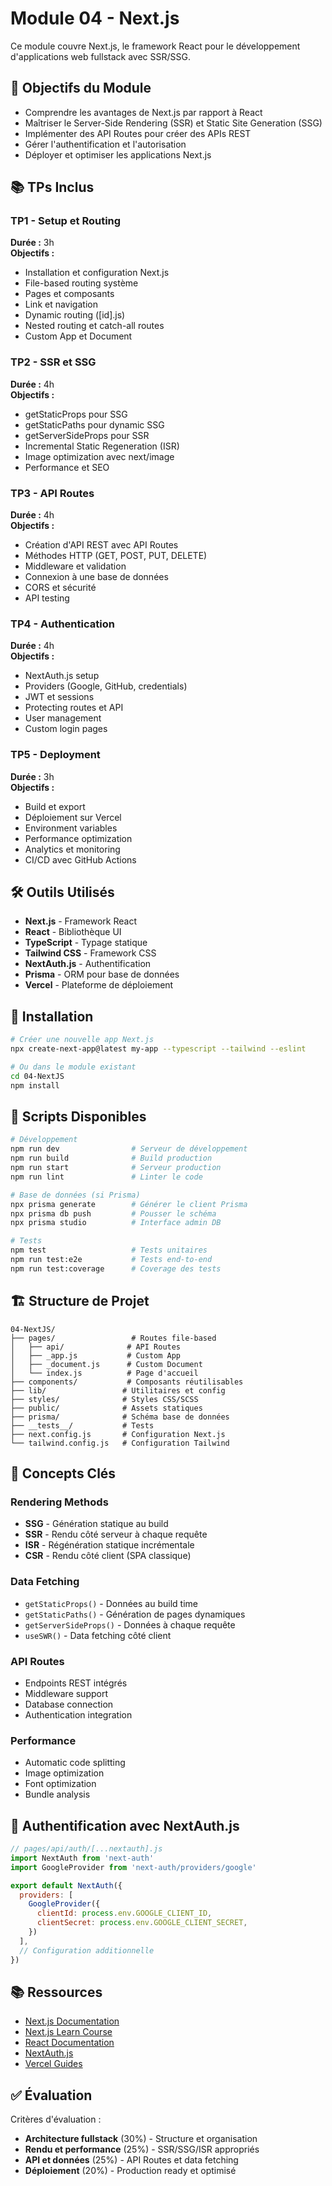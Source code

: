 # Module 04 - Next.js

Ce module couvre Next.js, le framework React pour le développement d'applications web fullstack avec SSR/SSG.

## 🎯 Objectifs du Module

- Comprendre les avantages de Next.js par rapport à React
- Maîtriser le Server-Side Rendering (SSR) et Static Site Generation (SSG)
- Implémenter des API Routes pour créer des APIs REST
- Gérer l'authentification et l'autorisation
- Déployer et optimiser les applications Next.js

## 📚 TPs Inclus

### TP1 - Setup et Routing
**Durée :** 3h  
**Objectifs :**
- Installation et configuration Next.js
- File-based routing système
- Pages et composants
- Link et navigation
- Dynamic routing ([id].js)
- Nested routing et catch-all routes
- Custom App et Document

### TP2 - SSR et SSG
**Durée :** 4h  
**Objectifs :**
- getStaticProps pour SSG
- getStaticPaths pour dynamic SSG
- getServerSideProps pour SSR
- Incremental Static Regeneration (ISR)
- Image optimization avec next/image
- Performance et SEO

### TP3 - API Routes
**Durée :** 4h  
**Objectifs :**
- Création d'API REST avec API Routes
- Méthodes HTTP (GET, POST, PUT, DELETE)
- Middleware et validation
- Connexion à une base de données
- CORS et sécurité
- API testing

### TP4 - Authentication
**Durée :** 4h  
**Objectifs :**
- NextAuth.js setup
- Providers (Google, GitHub, credentials)
- JWT et sessions
- Protecting routes et API
- User management
- Custom login pages

### TP5 - Deployment
**Durée :** 3h  
**Objectifs :**
- Build et export
- Déploiement sur Vercel
- Environment variables
- Performance optimization
- Analytics et monitoring
- CI/CD avec GitHub Actions

## 🛠️ Outils Utilisés

- **Next.js** - Framework React
- **React** - Bibliothèque UI
- **TypeScript** - Typage statique
- **Tailwind CSS** - Framework CSS
- **NextAuth.js** - Authentification
- **Prisma** - ORM pour base de données
- **Vercel** - Plateforme de déploiement

## 🚀 Installation

```bash
# Créer une nouvelle app Next.js
npx create-next-app@latest my-app --typescript --tailwind --eslint

# Ou dans le module existant
cd 04-NextJS
npm install
```

## 📝 Scripts Disponibles

```bash
# Développement
npm run dev                # Serveur de développement
npm run build              # Build production
npm run start              # Serveur production
npm run lint               # Linter le code

# Base de données (si Prisma)
npx prisma generate        # Générer le client Prisma
npx prisma db push         # Pousser le schéma
npx prisma studio          # Interface admin DB

# Tests
npm test                   # Tests unitaires
npm run test:e2e           # Tests end-to-end
npm run test:coverage      # Coverage des tests
```

## 🏗️ Structure de Projet

```
04-NextJS/
├── pages/                 # Routes file-based
│   ├── api/              # API Routes
│   ├── _app.js           # Custom App
│   ├── _document.js      # Custom Document
│   └── index.js          # Page d'accueil
├── components/           # Composants réutilisables
├── lib/                 # Utilitaires et config
├── styles/              # Styles CSS/SCSS
├── public/              # Assets statiques
├── prisma/              # Schéma base de données
├── __tests__/           # Tests
├── next.config.js       # Configuration Next.js
└── tailwind.config.js   # Configuration Tailwind
```

## 🚀 Concepts Clés

### Rendering Methods
- **SSG** - Génération statique au build
- **SSR** - Rendu côté serveur à chaque requête
- **ISR** - Régénération statique incrémentale
- **CSR** - Rendu côté client (SPA classique)

### Data Fetching
- `getStaticProps()` - Données au build time
- `getStaticPaths()` - Génération de pages dynamiques
- `getServerSideProps()` - Données à chaque requête
- `useSWR()` - Data fetching côté client

### API Routes
- Endpoints REST intégrés
- Middleware support
- Database connection
- Authentication integration

### Performance
- Automatic code splitting
- Image optimization
- Font optimization
- Bundle analysis

## 🔐 Authentification avec NextAuth.js

```javascript
// pages/api/auth/[...nextauth].js
import NextAuth from 'next-auth'
import GoogleProvider from 'next-auth/providers/google'

export default NextAuth({
  providers: [
    GoogleProvider({
      clientId: process.env.GOOGLE_CLIENT_ID,
      clientSecret: process.env.GOOGLE_CLIENT_SECRET,
    })
  ],
  // Configuration additionnelle
})
```

## 📚 Ressources

- [Next.js Documentation](https://nextjs.org/docs)
- [Next.js Learn Course](https://nextjs.org/learn)
- [React Documentation](https://react.dev/)
- [NextAuth.js](https://next-auth.js.org/)
- [Vercel Guides](https://vercel.com/guides)

## ✅ Évaluation

Critères d'évaluation :
- **Architecture fullstack** (30%) - Structure et organisation
- **Rendu et performance** (25%) - SSR/SSG/ISR appropriés
- **API et données** (25%) - API Routes et data fetching
- **Déploiement** (20%) - Production ready et optimisé